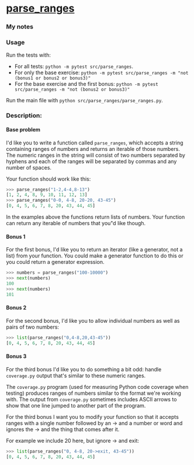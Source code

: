 # [parse_ranges](https://www.pythonmorsels.com/exercises/008c3f7419944ed781eb4924483bff35)

### My notes

### Usage
Run the tests with:
- For all tests: `python -m pytest src/parse_ranges`.
- For only the base exercise: `python -m pytest src/parse_ranges -m "not (bonus1 or bonus2 or bonus3)"`
- For the base exercise and the first bonus: `python -m pytest src/parse_ranges -m "not (bonus2 or bonus3)"`

Run the main file with `python src/parse_ranges/parse_ranges.py`.

### Description:
#### Base problem
I'd like you to write a function called `parse_ranges`, which accepts a string containing ranges of numbers and returns an iterable of those numbers.
The numeric ranges in the string will consist of two numbers separated by hyphens and each of the ranges will be separated by commas and any number of spaces.

Your function should work like this:
```python
>>> parse_ranges("1-2,4-4,8-13")
[1, 2, 4, 8, 9, 10, 11, 12, 13]
>>> parse_ranges("0-0, 4-8, 20-20, 43-45")
[0, 4, 5, 6, 7, 8, 20, 43, 44, 45]
```

In the examples above the functions return lists of numbers. Your function can return any iterable of numbers that you"d like though.

#### Bonus 1
For the first bonus, I'd like you to return an iterator (like a generator, not a list) from your function.
You could make a generator function to do this or you could return a generator expression.

```python
>>> numbers = parse_ranges("100-10000")
>>> next(numbers)
100
>>> next(numbers)
101
```

#### Bonus 2
For the second bonus, I'd like you to allow individual numbers as well as pairs of two numbers:

```python
>>> list(parse_ranges("0,4-8,20,43-45"))
[0, 4, 5, 6, 7, 8, 20, 43, 44, 45]
```

#### Bonus 3
For the third bonus I'd like you to do something a bit odd: handle `coverage.py` output that's similar to these numeric ranges.

The `coverage.py` program (used for measuring Python code coverage when testing) produces ranges of numbers similar to the format we're working with. The output from `coverage.py` sometimes includes ASCII arrows to show that one line jumped to another part of the program.

For the third bonus I want you to modify your function so that it accepts ranges with a single number followed by an -> and a number or word and ignores the -> and the thing that comes after it.

For example we include 20 here, but ignore -> and exit:

```python
>>> list(parse_ranges("0, 4-8, 20->exit, 43-45"))
[0, 4, 5, 6, 7, 8, 20, 43, 44, 45]
```
